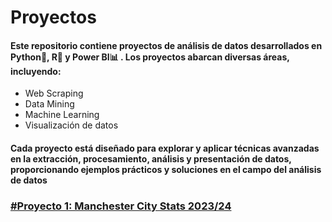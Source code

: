 # Proyectos
#### Este repositorio contiene proyectos de análisis de datos desarrollados en Python🐍, R🧮 y Power BI📊 . Los proyectos abarcan diversas áreas, incluyendo:
  -  Web Scraping
  -  Data Mining
  -  Machine Learning
  -  Visualización de datos
#### Cada proyecto está diseñado para explorar y aplicar técnicas avanzadas en la extracción, procesamiento, análisis y presentación de datos, proporcionando ejemplos prácticos y soluciones en el campo del análisis de datos

### [#Proyecto 1: Manchester City Stats 2023/24](https://github.com/gonzadzz00/Proyectos/blob/32bfedb8a11b2d56518f04c5d795f92343fc34bf/%23Proyecto1%3A%20Web%20Scraping/Descripcion.md)

